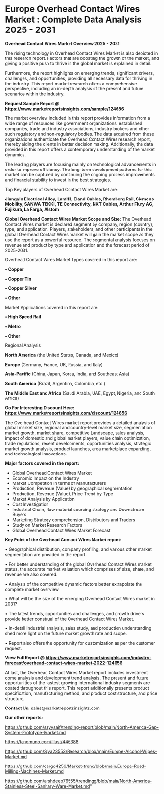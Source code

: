 # Europe Overhead Contact Wires Market : Complete Data Analysis 2025 - 2031

<Strong> Overhead Contact Wires Market Overview 2025 - 2031</strong>

The rising technology in Overhead Contact Wires Market is also depicted in this research report. Factors that are boosting the growth of the market, and giving a positive push to thrive in the global market is explained in detail.

Furthermore, the report highlights on emerging trends, significant drivers, challenges, and opportunities, providing all necessary data for thriving in the industry. This report market research offers a comprehensive perspective, including an in-depth analysis of the present and future scenarios within the industry.

<strong>Request Sample Report @ <a href=https://www.marketreportsinsights.com/sample/124656>https://www.marketreportsinsights.com/sample/124656</a></strong>

The market overview included in this report provides information from a wide range of resources like government organizations, established companies, trade and industry associations, industry brokers and other such regulatory and non-regulatory bodies. The data acquired from these organizations authenticate the Overhead Contact Wires research report, thereby aiding the clients in better decision making. Additionally, the data provided in this report offers a contemporary understanding of the market dynamics.

The leading players are focusing mainly on technological advancements in order to improve efficiency. The long-term development patterns for this market can be captured by continuing the ongoing process improvements and financial stability to invest in the best strategies.

Top Key players of Overhead Contact Wires Market are:

<strong>Jiangyin Electrical Alloy, Lamifil, Eland Cables, Rhomberg Rail, Siemens Mobility, SANWA TEKKI, TE Connectivity, NKT Cables, Arthur Flury AG, Fujikura, La Farga, Alstom</strong>

<strong><b>Global Overhead Contact Wires Market Scope and Size:</b></strong>
The Overhead Contact Wires market is declared segment by company, region (country), type, and application. Players, stakeholders, and other participants in the global Overhead Contact Wires market will gain the market scope as they use the report as a powerful resource. The segmental analysis focuses on revenue and product by type and application and the forecast period of 2025-2031.

Overhead Contact Wires Market Types covered in this report are:

<strong>• Copper

• Copper Tin

• Copper Silver

• Other</strong>

Market Applications covered in this report are:

<strong>• High Speed Rail

• Metro

• Other</strong> 

Regional Analysis

<strong>North America</strong> (the United States, Canada, and Mexico)

<strong>Europe</strong> (Germany, France, UK, Russia, and Italy)

<strong>Asia-Pacific</strong> (China, Japan, Korea, India, and Southeast Asia)

<strong>South America</strong> (Brazil, Argentina, Colombia, etc.)

<strong>The Middle East and Africa</strong> (Saudi Arabia, UAE, Egypt, Nigeria, and South Africa)

<strong>Go For Interesting Discount Here: <a href=https://www.marketreportsinsights.com/discount/124656>https://www.marketreportsinsights.com/discount/124656</a></strong>

The Overhead Contact Wires market report provides a detailed analysis of global market size, regional and country-level market size, segmentation market growth, market share, competitive Landscape, sales analysis, impact of domestic and global market players, value chain optimization, trade regulations, recent developments, opportunities analysis, strategic market growth analysis, product launches, area marketplace expanding, and technological innovations.

<strong><b>Major factors covered in the report:</b></strong>
<ul>
  <li>Global Overhead Contact Wires Market </li>
  <li>Economic Impact on the Industry</li>
  <li>Market Competition in terms of Manufacturers</li>
  <li>Production, Revenue (Value) by geographical segmentation</li>
  <li>Production, Revenue (Value), Price Trend by Type</li>
  <li>Market Analysis by Application</li>
  <li>Cost Investigation</li>
  <li>Industrial Chain, Raw material sourcing strategy and Downstream Buyers</li>
  <li>Marketing Strategy comprehension, Distributors and Traders</li>
  <li>Study on Market Research Factors</li>
  <li>Global Overhead Contact Wires Market Forecast</li>
</ul>

<strong><b>Key Point of the Overhead Contact Wires Market report:</b></strong>

• Geographical distribution, company profiling, and various other market segmentation are provided in the report.

• For better understanding of the global Overhead Contact Wires market status, the accurate market valuation which comprises of size, share, and revenue are also covered.

• Analysis of the competitive dynamic factors better extrapolate the complete market overview

• What will be the size of the emerging Overhead Contact Wires market in 2031?

• The latest trends, opportunities and challenges, and growth drivers provide better construal of the Overhead Contact Wires Market.

• In-detail industrial analysis, sales study, and production understanding shed more light on the future market growth rate and scope.

• Report also offers the opportunity for customization as per the customer request.

<strong><b>View Full Report @ <a href=https://www.marketreportsinsights.com/industry-forecast/overhead-contact-wires-market-2022-124656>https://www.marketreportsinsights.com/industry-forecast/overhead-contact-wires-market-2022-124656</a></b></strong>


At last, the Overhead Contact Wires Market report includes investment come analysis and development trend analysis. The present and future opportunities of the fastest growing international industry segments are coated throughout this report. This report additionally presents product specification, manufacturing method, and product cost structure, and price structure.

<strong>Contact Us:</strong>
sales@marketreportsinsights.com

<strong>Our other reports:</strong>

<a href=https://github.com/sayysaif/trending-report/blob/main/North-America-Gap-System-Prototype-Market.md>https://github.com/sayysaif/trending-report/blob/main/North-America-Gap-System-Prototype-Market.md</a>

<a href=https://tanomuno.com/illust/446388>https://tanomuno.com/illust/446388</a>

<a href=https://github.com/Siya23553/Research/blob/main/Europe-Alcohol-Wipes-Market.md>https://github.com/Siya23553/Research/blob/main/Europe-Alcohol-Wipes-Market.md</a>

<a href=https://github.com/cargo4256/Market-trend/blob/main/Europe-Road-Milling-Machines-Market.md>https://github.com/cargo4256/Market-trend/blob/main/Europe-Road-Milling-Machines-Market.md</a>

<a href=https://github.com/arshdeep76555/trendingg/blob/main/North-America-Stainless-Steel-Sanitary-Ware-Market.md>https://github.com/arshdeep76555/trendingg/blob/main/North-America-Stainless-Steel-Sanitary-Ware-Market.md</a>"
